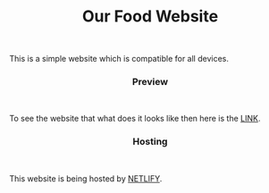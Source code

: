 <h1 align="center">Our Food Website</h1><br>
<p>This is a simple website which is compatible for all devices.</p>

<h3 align="center">Preview</h3><br>
<p>To see the website that what does it looks like then here is the <a href="https://is.gd/GwjKui">LINK</a>.</p>

<h3 align="center">Hosting</h3><br>
<p>This website is being hosted by <a href="https://www.netlify.com">NETLIFY</a>.</p>